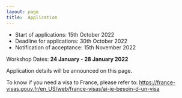 ```yaml
---
layout: page
title:  Application
---
```


- Start of applications: 15th October 2022
- Deadline for applications: 30th October 2022
- Notification of acceptance: 15th November 2022

Workshop Dates: **24 January - 28 January 2022**


<!--**The application form is available at [this](https://forms.gle/j7RwefC6E4wK6kAJ9) link.**-->

<!--**You will be asked to attach your CV in pdf format (max 5 pages, including a list of your most relevant publications).**-->

Application details will be announced on this page.

To know if you need a visa to France, please refer to:  <https://france-visas.gouv.fr/en_US/web/france-visas/ai-je-besoin-d-un-visa>

<!--**
# Registration

The workshop registration fee is CHF .- (~€) and it includes:

- Accommodation from Monday to Friday (4 nights)

- Breakfast + Lunch + Dinner (From Monday Lunch to Friday Lunch)

- Coffee Breaks

- Social Dinner

- Transport X-Y-X**


## Registration deadline:
- 


## Payment method:

TBA

<!-- To pay the registration fee, please make a bank transfer of CHF 200.- **in swiss francs** with the mention "FirstName_LastName" to the following account:   

Address:  
Winter Workshop on Complex Systems Association  
Zürich  
Switzerland  

IBAN : CH02 0900 0000 1534 2239 1  

BIC : POFICHBEXXX  

Reference/Message: FirstName_LastName  

For international transfers, always provide the IBAN and the BIC. -->
